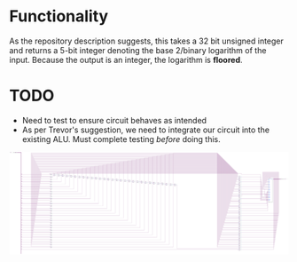 # Functionality
As the repository description suggests, this takes a 32 bit unsigned integer and returns a 5-bit integer denoting the base 2/binary logarithm of the input. Because the output is an integer, the logarithm is **floored**.
# TODO
- Need to test to ensure circuit behaves as intended
- As per Trevor's suggestion, we need to integrate our circuit into the existing ALU. Must complete testing *before* doing this.


![](./log2.bmp)
